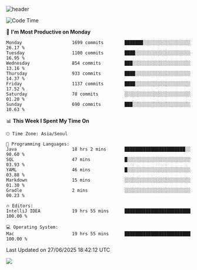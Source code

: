 ![header](https://capsule-render.vercel.app/api?type=Egg&color=timeAuto&height=300&section=header&text=PoPo&fontSize=90&animation=fadeIn)

  <!--START_SECTION:waka-->
![Code Time](http://img.shields.io/badge/Code%20Time-2%2C798%20hrs%2023%20mins-blue)

📅 **I'm Most Productive on Monday** 

```text
Monday                   1699 commits        ███████░░░░░░░░░░░░░░░░░░   26.17 % 
Tuesday                  1100 commits        ████░░░░░░░░░░░░░░░░░░░░░   16.95 % 
Wednesday                854 commits         ███░░░░░░░░░░░░░░░░░░░░░░   13.16 % 
Thursday                 933 commits         ████░░░░░░░░░░░░░░░░░░░░░   14.37 % 
Friday                   1137 commits        ████░░░░░░░░░░░░░░░░░░░░░   17.52 % 
Saturday                 78 commits          ░░░░░░░░░░░░░░░░░░░░░░░░░   01.20 % 
Sunday                   690 commits         ███░░░░░░░░░░░░░░░░░░░░░░   10.63 % 
```


📊 **This Week I Spent My Time On** 

```text
🕑︎ Time Zone: Asia/Seoul

💬 Programming Languages: 
Java                     18 hrs 2 mins       ███████████████████████░░   90.60 % 
SQL                      47 mins             █░░░░░░░░░░░░░░░░░░░░░░░░   03.93 % 
YAML                     46 mins             █░░░░░░░░░░░░░░░░░░░░░░░░   03.88 % 
Markdown                 15 mins             ░░░░░░░░░░░░░░░░░░░░░░░░░   01.30 % 
Gradle                   2 mins              ░░░░░░░░░░░░░░░░░░░░░░░░░   00.23 % 

🔥 Editors: 
IntelliJ IDEA            19 hrs 55 mins      █████████████████████████   100.00 % 

💻 Operating System: 
Mac                      19 hrs 55 mins      █████████████████████████   100.00 % 
```


 Last Updated on 27/06/2025 18:42:12 UTC
<!--END_SECTION:waka-->



<img src="https://capsule-render.vercel.app/api?type=Egg&color=timeAuto&height=300&section=footer&text=PoPo&fontSize=90&animation=fadeIn&reversal=true" />
